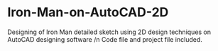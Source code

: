 # Iron-Man-on-AutoCAD-2D
Designing of Iron Man detailed sketch using 2D design techniques on AutoCAD designing software
/n Code file and project file included.

